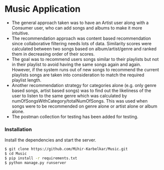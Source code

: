 # Music Application

- The general approach taken was to have an Artist user along with a Consumer user, who can add songs and albums to make it more intuitive.
- The recommendation approach was content based recommendation since collaborative filtering needs lots of data. Similarity scores were calculated between two songs based on album/artist/genre and ranked them in decreasing order of their scores. 
- The goal was to recommend users songs similar to their playlists but not in their playlist to avoid having the same songs again and again. However, if the system runs out of new songs to recommend the current playlists songs are taken into consideration to match the required playlist length.
- Another recommendation strategy for categories alone (e.g. only genre based songs, artist based songs) was to find out the likeliness of the user to listen to the same genre which was calculated by numOfSongsWithCategory/totalNumOfSongs. This was used when songs were to be recommended on genre alone or artist alone or album alone.
- The postman collection for testing has been added for testing.

### Installation


Install the dependencies and start the server.

```sh
$ git clone https://github.com/Mihir-Karbelkar/Music.git
$ cd Music
$ pip install -r requirements.txt
$ python manage.py runserver
```
